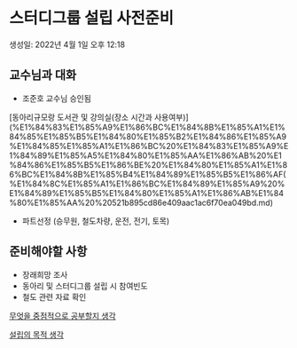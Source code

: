 # 스터디그룹 설립 사전준비

생성일: 2022년 4월 1일 오후 12:18

## 교수님과 대화

- 조준호 교수님 승인됨

[동아리규모랑 도서관 및 강의실(장소 시간과 사용여부)](%E1%84%83%E1%85%A9%E1%86%BC%E1%84%8B%E1%85%A1%E1%84%85%E1%85%B5%E1%84%80%E1%85%B2%E1%84%86%E1%85%A9%E1%84%85%E1%85%A1%E1%86%BC%20%E1%84%83%E1%85%A9%E1%84%89%E1%85%A5%E1%84%80%E1%85%AA%E1%86%AB%20%E1%84%86%E1%85%B5%E1%86%BE%20%E1%84%80%E1%85%A1%E1%86%BC%E1%84%8B%E1%85%B4%E1%84%89%E1%85%B5%E1%86%AF(%E1%84%8C%E1%85%A1%E1%86%BC%E1%84%89%E1%85%A9%20%E1%84%89%E1%85%B5%E1%84%80%E1%85%A1%E1%86%AB%E1%84%80%E1%85%AA%20%20521b895cd86e409aac1ac6f70ea049bd.md)

- 파트선정 (승무원, 철도차량, 운전, 전기, 토목)

## 준비해야할 사항

- 장래희망 조사
- 동아리 및 스터디그룹 설립 시 참여빈도
- 철도 관련 자료 확인

[무엇을 중점적으로 공부할지 생각](%E1%84%86%E1%85%AE%E1%84%8B%E1%85%A5%E1%86%BA%E1%84%8B%E1%85%B3%E1%86%AF%20%E1%84%8C%E1%85%AE%E1%86%BC%E1%84%8C%E1%85%A5%E1%86%B7%E1%84%8C%E1%85%A5%E1%86%A8%E1%84%8B%E1%85%B3%E1%84%85%E1%85%A9%20%E1%84%80%E1%85%A9%E1%86%BC%E1%84%87%E1%85%AE%E1%84%92%E1%85%A1%E1%86%AF%E1%84%8C%E1%85%B5%20%E1%84%89%E1%85%A2%E1%86%BC%E1%84%80%E1%85%A1%E1%86%A8%204129dd63bf4143d6a7437ac016ec9fd3.md)

[설립의 목적 생각](%E1%84%89%E1%85%A5%E1%86%AF%E1%84%85%E1%85%B5%E1%86%B8%E1%84%8B%E1%85%B4%20%E1%84%86%E1%85%A9%E1%86%A8%E1%84%8C%E1%85%A5%E1%86%A8%20%E1%84%89%E1%85%A2%E1%86%BC%E1%84%80%E1%85%A1%E1%86%A8%20fb29679acf814990970823bb9a491b48.md)